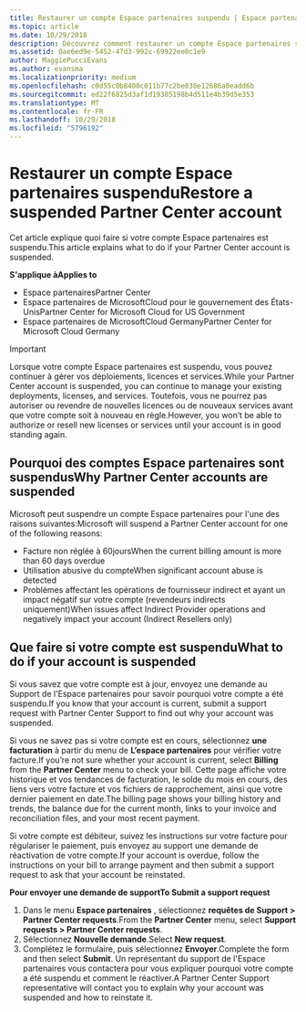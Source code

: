 ```yaml
---
title: Restaurer un compte Espace partenaires suspendu | Espace partenaires
ms.topic: article
ms.date: 10/29/2018
description: Découvrez comment restaurer un compte Espace partenaires suspendu, pourquoi un compte peut être suspendu et comment utiliser votre compte pendant la suspension.
ms.assetid: 0ae6ed9e-5452-47d3-992c-69922ee0c1e9
author: MaggiePucciEvans
ms.author: evansma
ms.localizationpriority: medium
ms.openlocfilehash: c0d55c0b8400c011b77c2be030e12686a0eadd6b
ms.sourcegitcommit: ed22f6825d3af1d19385198b4d511e4b39d5e353
ms.translationtype: MT
ms.contentlocale: fr-FR
ms.lasthandoff: 10/29/2018
ms.locfileid: "5796192"
---
```

# <a name="restore-a-suspended-partner-center-account"></a><span data-ttu-id="f9983-103">Restaurer un compte Espace partenaires suspendu</span><span class="sxs-lookup"><span data-stu-id="f9983-103">Restore a suspended Partner Center account</span></span>

<span data-ttu-id="f9983-104">Cet article explique quoi faire si votre compte Espace partenaires est suspendu.</span><span class="sxs-lookup"><span data-stu-id="f9983-104">This article explains what to do if your Partner Center account is suspended.</span></span>

**<span data-ttu-id="f9983-105">S'applique à</span><span class="sxs-lookup"><span data-stu-id="f9983-105">Applies to</span></span>**

-  <span data-ttu-id="f9983-106">Espace partenaires</span><span class="sxs-lookup"><span data-stu-id="f9983-106">Partner Center</span></span>
-  <span data-ttu-id="f9983-107">Espace partenaires de MicrosoftCloud pour le gouvernement des États-Unis</span><span class="sxs-lookup"><span data-stu-id="f9983-107">Partner Center for Microsoft Cloud for US Government</span></span>
-  <span data-ttu-id="f9983-108">Espace partenaires de MicrosoftCloud Germany</span><span class="sxs-lookup"><span data-stu-id="f9983-108">Partner Center for Microsoft Cloud Germany</span></span>

> [!IMPORTANT]  
> <span data-ttu-id="f9983-109">Lorsque votre compte Espace partenaires est suspendu, vous pouvez continuer à gérer vos déploiements, licences et services.</span><span class="sxs-lookup"><span data-stu-id="f9983-109">While your Partner Center account is suspended, you can continue to manage your existing deployments, licenses, and services.</span></span> <span data-ttu-id="f9983-110">Toutefois, vous ne pourrez pas autoriser ou revendre de nouvelles licences ou de nouveaux services avant que votre compte soit à nouveau en règle.</span><span class="sxs-lookup"><span data-stu-id="f9983-110">However, you won’t be able to authorize or resell new licenses or services until your account is in good standing again.</span></span>

## <a name="why-partner-center-accounts-are-suspended"></a><span data-ttu-id="f9983-111">Pourquoi des comptes Espace partenaires sont suspendus</span><span class="sxs-lookup"><span data-stu-id="f9983-111">Why Partner Center accounts are suspended</span></span>

<span data-ttu-id="f9983-112">Microsoft peut suspendre un compte Espace partenaires pour l'une des raisons suivantes:</span><span class="sxs-lookup"><span data-stu-id="f9983-112">Microsoft will suspend a Partner Center account for one of the following reasons:</span></span>

- <span data-ttu-id="f9983-113">Facture non réglée à 60jours</span><span class="sxs-lookup"><span data-stu-id="f9983-113">When the current billing amount is more than 60 days overdue</span></span> 
- <span data-ttu-id="f9983-114">Utilisation abusive du compte</span><span class="sxs-lookup"><span data-stu-id="f9983-114">When significant account abuse is detected</span></span>
- <span data-ttu-id="f9983-115">Problèmes affectant les opérations de fournisseur indirect et ayant un impact négatif sur votre compte (revendeurs indirects uniquement)</span><span class="sxs-lookup"><span data-stu-id="f9983-115">When issues affect Indirect Provider operations and negatively impact your account (Indirect Resellers only)</span></span>

## <a name="what-to-do-if-your-account-is-suspended"></a><span data-ttu-id="f9983-116">Que faire si votre compte est suspendu</span><span class="sxs-lookup"><span data-stu-id="f9983-116">What to do if your account is suspended</span></span>

<span data-ttu-id="f9983-117">Si vous savez que votre compte est à jour, envoyez une demande au Support de l'Espace partenaires pour savoir pourquoi votre compte a été suspendu.</span><span class="sxs-lookup"><span data-stu-id="f9983-117">If you know that your account is current, submit a support request with Partner Center Support to find out why your account was suspended.</span></span> 

<span data-ttu-id="f9983-118">Si vous ne savez pas si votre compte est en cours, sélectionnez **une facturation** à partir du menu de **L’espace partenaires** pour vérifier votre facture.</span><span class="sxs-lookup"><span data-stu-id="f9983-118">If you’re not sure whether your account is current, select **Billing** from the **Partner Center** menu to check your bill.</span></span> <span data-ttu-id="f9983-119">Cette page affiche votre historique et vos tendances de facturation, le solde du mois en cours, des liens vers votre facture et vos fichiers de rapprochement, ainsi que votre dernier paiement en date.</span><span class="sxs-lookup"><span data-stu-id="f9983-119">The billing page shows your billing history and trends, the balance due for the current month, links to your invoice and reconciliation files, and your most recent payment.</span></span>

<span data-ttu-id="f9983-120">Si votre compte est débiteur, suivez les instructions sur votre facture pour régulariser le paiement, puis envoyez au support une demande de réactivation de votre compte.</span><span class="sxs-lookup"><span data-stu-id="f9983-120">If your account is overdue, follow the instructions on your bill to arrange payment and then submit a support request to ask that your account be reinstated.</span></span> 

**<span data-ttu-id="f9983-121">Pour envoyer une demande de support</span><span class="sxs-lookup"><span data-stu-id="f9983-121">To Submit a support request</span></span>**

1.  <span data-ttu-id="f9983-122">Dans le menu **Espace partenaires** , sélectionnez **requêtes de Support > Partner Center requests**.</span><span class="sxs-lookup"><span data-stu-id="f9983-122">From the **Partner Center** menu, select **Support requests > Partner Center requests**.</span></span>
2.  <span data-ttu-id="f9983-123">Sélectionnez **Nouvelle demande**.</span><span class="sxs-lookup"><span data-stu-id="f9983-123">Select **New request**.</span></span> 
3.  <span data-ttu-id="f9983-124">Complétez le formulaire, puis sélectionnez **Envoyer**.</span><span class="sxs-lookup"><span data-stu-id="f9983-124">Complete the form and then select **Submit**.</span></span> <span data-ttu-id="f9983-125">Un représentant du support de l'Espace partenaires vous contactera pour vous expliquer pourquoi votre compte a été suspendu et comment le réactiver.</span><span class="sxs-lookup"><span data-stu-id="f9983-125">A Partner Center Support representative will contact you to explain why your account was suspended and how to reinstate it.</span></span>



